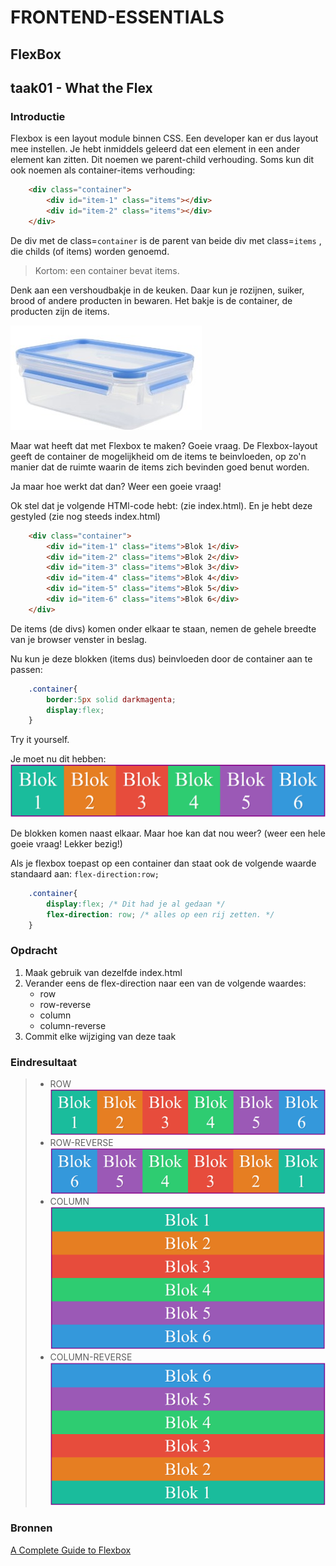 # FRONTEND-ESSENTIALS

## FlexBox

## taak01 - What the Flex

### Introductie

Flexbox is een layout module binnen CSS. Een developer kan er dus layout mee instellen. Je hebt inmiddels geleerd dat een element in een ander element kan zitten. Dit noemen we parent-child verhouding. Soms kun dit ook noemen als container-items verhouding:

```html
    <div class="container">
        <div id="item-1" class="items"></div>
        <div id="item-2" class="items"></div>
    </div>
```

De div met de class=`container`  is de parent van beide div met class=`items` , die childs (of items) worden genoemd.

> Kortom: een container bevat items.

Denk aan een vershoudbakje in de keuken. Daar kun je rozijnen, suiker, brood of andere producten in bewaren. Het bakje is de container, de producten zijn de items.

![verhoudbakje](images/vershoudbakjes.jpg)

Maar wat heeft dat met Flexbox te maken? Goeie vraag. De Flexbox-layout geeft de container de mogelijkheid om de items te beinvloeden, op zo'n manier dat de ruimte waarin de items zich bevinden goed benut worden.

Ja maar hoe werkt dat dan? Weer een goeie vraag!

Ok stel dat je volgende HTMl-code hebt: (zie index.html). En je hebt deze gestyled (zie nog steeds index.html)

```html
    <div class="container">
        <div id="item-1" class="items">Blok 1</div>
        <div id="item-2" class="items">Blok 2</div>
        <div id="item-3" class="items">Blok 3</div>
        <div id="item-4" class="items">Blok 4</div>
        <div id="item-5" class="items">Blok 5</div>
        <div id="item-6" class="items">Blok 6</div>
    </div>
```

De items (de divs) komen onder elkaar te staan, nemen de gehele breedte van je browser venster in beslag.

Nu kun je deze blokken (items dus) beinvloeden door de container aan te passen:

```css
    .container{
        border:5px solid darkmagenta;
        display:flex;
    }
```

Try it yourself.

Je moet nu dit hebben:
![display flex](images/display-flex.png)

De blokken komen naast elkaar. Maar hoe kan dat nou weer? (weer een hele goeie vraag! Lekker bezig!)

Als je flexbox toepast op een container dan staat ook de volgende waarde standaard aan: `flex-direction:row;`

```css
    .container{
        display:flex; /* Dit had je al gedaan */
        flex-direction: row; /* alles op een rij zetten. */
    }
```

### Opdracht

1. Maak gebruik van dezelfde index.html
2. Verander eens de flex-direction naar een van de volgende waardes:
   - row
   - row-reverse
   - column
   - column-reverse
3. Commit elke wijziging van deze taak

### Eindresultaat

> - ROW ![row](images/display-flex.png)
> - ROW-REVERSE ![row-reverse](images/row-reverse.png)
> - COLUMN ![column](images/column.png)
> - COLUMN-REVERSE ![column-reverse](images/column-reverse.png)

### Bronnen

[A Complete Guide to Flexbox](https://css-tricks.com/snippets/css/a-guide-to-flexbox/)
